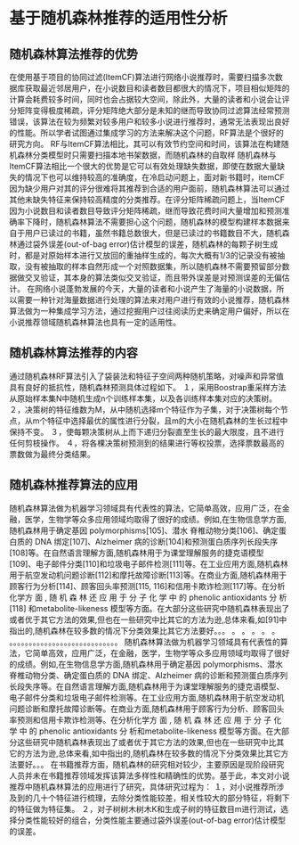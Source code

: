 # 基于随机森林推荐的适用性分析
## 随机森林算法推荐的优势
在使用基于项目的协同过滤(ItemCF)算法进行网络小说推荐时，需要扫描多次数据库获取最近邻居用户，在小说数目和读者数目都很大的情况下，项目相似矩阵的计算会耗费较多时间，同时也会占据较大空间，除此外，大量的读者和小说会让评分矩阵变得极度稀疏，评分矩阵绝大部分是未知的继而导致协同过滤算法经常预测错误，该算法在较为频繁对较多用户和较多小说进行推荐时，通常无法表现出良好的性能。所以学者试图通过集成学习的方法来解决这个问题，RF算法是个很好的研究方向。
RF与ItemCF算法相比，其可以有效节约空间和时间，该算法在构建随机森林分类模型时只需要扫描本地书架数据，而随机森林的自取样
随机森林与ItemCF算法相比一个很大的优势是它可以有效处理缺失数据，即使在数据大量缺失的情况下也可以维持较高的准确度，在冷启动问题上，面对新书籍时，itemCF因为缺少用户对其的评分很难将其推荐到合适的用户面前，随机森林算法可以通过其他未缺失特征来保持较高精度的分类推荐。在评分矩阵稀疏问题上，当ItemCF因为小说数目和读者数目导致评分矩阵稀疏，继而导致花费时间大量增加和预测准确率下降时，随机森林算法不需要担心这个问题，随机森林的模型构建样本数据来自于用户已读过的书籍，虽然书籍总数很大，但是已读过的书籍数目不大，随机森林通过袋外误差(out-of-bag error)估计模型的误差，随机森林的每颗子树生成时，都是对原始样本进行又放回的重抽样生成的，每次大概有1/3的记录没有被抽取，没有被抽取的样本自然形成一个对照数据集，所以随机森林不需要预留部分数据做交叉验证，其本身的算法类似交叉验证，而且带外误差是对预测误差的无偏估计。
在网络小说蓬勃发展的今天，大量的读者和小说产生了海量的小说数据，所以需要一种针对海量数据进行处理的算法来对用户进行有效的小说推荐，随机森林算法做为一种集成学习方法，通过挖掘用户过往阅读历史来确定用户偏好，所以在小说推荐领域随机森林算法也具有一定的适用性。
## 随机森林算法推荐的内容
通过随机森林RF算法引入了袋装法和特征子空间两种随机策略，对噪声和异常值具有良好的抵抗性，随机森林预测具体过程如下。
１，采用Boostrap重采样方法从原始样本集N中随机生成n个训练样本集，以及各训练样本集对应的决策树。
２，决策树的特征维数为M，从中随机选择m个特征作为子集，对于决策树每个节点，从m个特征中选择最优的属性进行分裂，且m的大小在随机森林的生长过程中保持不变。
３，使每颗决策树从上而下递归分裂直至生长的最大限度，且不进行任何剪枝操作。
４，将各棵决策树预测到的结果进行等权投票，选择票数最高的票数做为最终分类结果。
## 随机森林推荐算法的应用
随机森林算法做为机器学习领域具有代表性的算法，它简单高效，应用广泛，在金融，医学，生物学等众多应用领域均取得了很好的成绩。例如,在生物信息学方面,随机森林用于确定基因 polymorphisms[105]、潜水
脊椎动物分类[106]、确定蛋白质的 DNA 绑定[107]、Alzheimer 病的诊断[104]和预测蛋白质序列长段失序[108]等。在自然语言理解方面,随机森林用于为课堂理解服务的捷克语模型[109]、电子邮件分类[110]和垃圾电子邮件检测[111]等。在工业应用方面,随机森林用于航空发动机问题诊断[112]和摩托故障诊断[113]等。在商业方面,随机森林用于顾客行为分析[114]、顾客回头率预测[115, 116]和信用卡欺诈检测[117]等。在分析化学方 面 , 随 机 森 林 还 应 用 于 分 子 化 学 中 的 phenolic antioxidants 分 析 [118] 和metabolite-likeness 模型等方面。在大部分这些研究中随机森林表现出了或者优于其它方法的效果,但也在一些研究中比其它的方法为逊,总体来看,如[91]中指出的,随机森林在较多数的情况下分类效果比其它方法要好。。。
。
。
。
。
。
。。。。。。。。。。。。。。。。。。。。。。。。。。。。
随机森林算法做为机器学习领域具有代表性的算法，它简单高效，应用广泛，在金融，医学，生物学等众多应用领域均取得了很好的成绩。例如,在生物信息学方面,随机森林用于确定基因 polymorphisms、潜水
脊椎动物分类、确定蛋白质的 DNA 绑定、Alzheimer 病的诊断和预测蛋白质序列长段失序等。在自然语言理解方面,随机森林用于为课堂理解服务的捷克语模型、电子邮件分类和垃圾电子邮件检测等。在工业应用方面,随机森林用于航空发动机问题诊断和摩托故障诊断等。在商业方面,随机森林用于顾客行为分析、顾客回头率预测和信用卡欺诈检测等。在分析化学方 面 , 随 机 森 林 还 应 用 于 分 子 化 学 中 的 phenolic antioxidants 分 析和metabolite-likeness 模型等方面。在大部分这些研究中随机森林表现出了或者优于其它方法的效果,但也在一些研究中比其它的方法为逊,总体来看,如中指出的,随机森林在较多数的情况下分类效果比其它方法要好。。。
在书籍推荐方面，随机森林的研究相对较少，主要原因是现阶段研究人员并未在书籍推荐领域发挥该算法多样性和精确性的优势。基于此，本文对小说推荐中随机森林算法的应用进行了研究，具体研究过程为：
１，对小说推荐所涉及到的几十个特征进行梳理，去除分类性能较差，相关性较大的部分特征，将剩下的特征做为特征集。
２，对子树树木树木K和生成子树的特征数目m进行测试，选择分类性能较好的组合，分类性能主要通过袋外误差(out-of-bag error)估计模型的误差。
